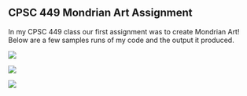 
## CPSC 449 Mondrian Art Assignment

In my CPSC 449 class our first assignment was to create Mondrian Art! Below are a few samples runs of my code and the output it produced.

![](https://lisahynes.github.io/Portfolio/Mondrian01.jpg)

![](https://lisahynes.github.io/Portfolio/Mondrian02.jpg)

![](https://lisahynes.github.io/Portfolio/Mondrian03.jpg)
